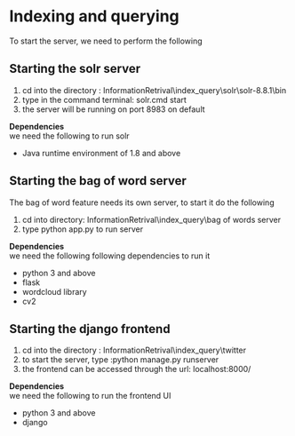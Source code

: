 # Indexing and querying
To start the server, we need to perform the following 

## Starting the solr server 
1. cd into the directory : InformationRetrival\index_query\solr\solr-8.8.1\bin 
2. type in the command terminal: solr.cmd start 
3.  the server will be running on port 8983 on default 

**Dependencies**  <br>
we need the following to run solr 
- Java runtime environment of 1.8 and above

## Starting the bag of word server 
The bag of word feature needs its own server, to start it do the following 
1. cd into directory: InformationRetrival\index_query\bag of words server 
2. type python app.py to run server 

**Dependencies**  <br>
we need the following following dependencies to run it 
- python 3 and above 
- flask 
- wordcloud library 
- cv2 

## Starting the django frontend 
1. cd into the directory : InformationRetrival\index_query\twitter
2. to start the server, type :python manage.py runserver 
3. the frontend can be accessed through the url: localhost:8000/

**Dependencies**  <br>
we need the following to run the frontend UI  
- python 3 and above 
- django  

